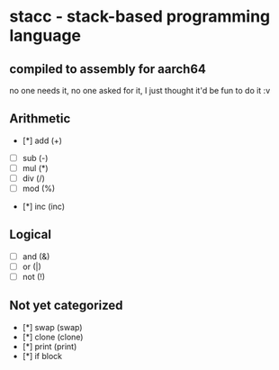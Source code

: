 # stacc - stack-based programming language

## compiled to assembly for aarch64

no one needs it, no one asked for it, I just thought it'd be fun to do it :v

## Arithmetic

- [*] add (+)
- [ ] sub (-)
- [ ] mul (*)
- [ ] div (/)
- [ ] mod (%)
- [*] inc (inc)

## Logical

- [ ] and (&)
- [ ] or (|)
- [ ] not (!)

## Not yet categorized

- [*] swap (swap)
- [*] clone (clone)
- [*] print (print)
- [*] if block
